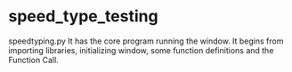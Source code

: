 # speed_type_testing

speedtyping.py
It has the core program running the window. It begins from importing libraries, initializing window, some function definitions and the Function Call.

